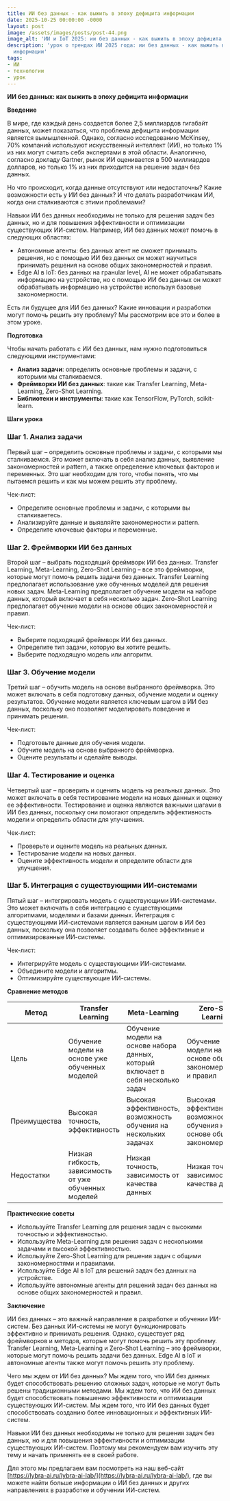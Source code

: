 ```yaml
---
title: ИИ без данных - как выжить в эпоху дефицита информации
date: 2025-10-25 00:00:00 -0000
layout: post
image: /assets/images/posts/post-44.png
image_alt: 'ИИ и IoT 2025: ии без данных - как выжить в эпоху дефицита информации'
description: 'урок о трендах ИИ 2025 года: ии без данных - как выжить в эпоху дефицита
  информации'
tags:
- ИИ
- технологии
- урок
---
```

**ИИ без данных: как выжить в эпоху дефицита информации**

**Введение**

В мире, где каждый день создается более 2,5 миллиардов гигабайт данных, может показаться, что проблема дефицита информации является вымышленной. Однако, согласно исследованию McKinsey, 70% компаний используют искусственный интеллект (ИИ), но только 1% из них могут считать себя экспертами в этой области. Аналогично, согласно докладу Gartner, рынок ИИ оценивается в 500 миллиардов долларов, но только 1% из них приходится на решение задач без данных.

Но что происходит, когда данные отсутствуют или недостаточны? Какие возможности есть у ИИ без данных? И что делать разработчикам ИИ, когда они сталкиваются с этими проблемами?

Навыки ИИ без данных необходимы не только для решения задач без данных, но и для повышения эффективности и оптимизации существующих ИИ-систем. Например, ИИ без данных может помочь в следующих областях:

* Автономные агенты: без данных агент не сможет принимать решения, но с помощью ИИ без данных он может научиться принимать решения на основе общих закономерностей и правил.
* Edge AI в IoT: без данных на гранular level, AI не может обрабатывать информацию на устройстве, но с помощью ИИ без данных он может обрабатывать информацию на устройстве используя базовые закономерности.

Есть ли будущее для ИИ без данных? Какие инновации и разработки могут помочь решить эту проблему? Мы рассмотрим все это и более в этом уроке.

**Подготовка**

Чтобы начать работать с ИИ без данных, нам нужно подготовиться следующими инструментами:

* **Анализ задачи**: определить основные проблемы и задачи, с которыми мы сталкиваемся.
* **Фреймворки ИИ без данных**: такие как Transfer Learning, Meta-Learning, Zero-Shot Learning.
* **Библиотеки и инструменты**: такие как TensorFlow, PyTorch, scikit-learn.

**Шаги урока**

### Шаг 1. Анализ задачи

Первый шаг – определить основные проблемы и задачи, с которыми мы сталкиваемся. Это может включать в себя анализ данных, выявление закономерностей и pattern, а также определение ключевых факторов и переменных. Это шаг необходим для того, чтобы понять, что мы пытаемся решить и как мы можем решить эту проблему.

Чек-лист:

* Определите основные проблемы и задачи, с которыми вы сталкиваетесь.
* Анализируйте данные и выявляйте закономерности и pattern.
* Определите ключевые факторы и переменные.

### Шаг 2. Фреймворки ИИ без данных

Второй шаг – выбрать подходящий фреймворк ИИ без данных. Transfer Learning, Meta-Learning, Zero-Shot Learning – все это фреймворки, которые могут помочь решить задачи без данных. Transfer Learning предполагает использование уже обученных моделей для решения новых задач. Meta-Learning предполагает обучение модели на наборе данных, который включает в себя несколько задач. Zero-Shot Learning предполагает обучение модели на основе общих закономерностей и правил.

Чек-лист:

* Выберите подходящий фреймворк ИИ без данных.
* Определите тип задачи, которую вы хотите решить.
* Выберите подходящую модель или алгоритм.

### Шаг 3. Обучение модели

Третий шаг – обучить модель на основе выбранного фреймворка. Это может включать в себя подготовку данных, обучение модели и оценку результатов. Обучение модели является ключевым шагом в ИИ без данных, поскольку оно позволяет моделировать поведение и принимать решения.

Чек-лист:

* Подготовьте данные для обучения модели.
* Обучите модель на основе выбранного фреймворка.
* Оцените результаты и сделайте выводы.

### Шаг 4. Тестирование и оценка

Четвертый шаг – проверить и оценить модель на реальных данных. Это может включать в себя тестирование модели на новых данных и оценку ее эффективности. Тестирование и оценка являются важными шагами в ИИ без данных, поскольку они помогают определить эффективность модели и определить области для улучшения.

Чек-лист:

* Проверьте и оцените модель на реальных данных.
* Тестирование модели на новых данных.
* Оцените эффективность модели и определите области для улучшения.

### Шаг 5. Интеграция с существующими ИИ-системами

Пятый шаг – интегрировать модель с существующими ИИ-системами. Это может включать в себя интеграцию с существующими алгоритмами, моделями и базами данных. Интеграция с существующими ИИ-системами является важным шагом в ИИ без данных, поскольку она позволяет создавать более эффективные и оптимизированные ИИ-системы.

Чек-лист:

* Интегрируйте модель с существующими ИИ-системами.
* Объедините модели и алгоритмы.
* Оптимизируйте существующие ИИ-системы.

**Сравнение методов**

| Метод | Transfer Learning | Meta-Learning | Zero-Shot Learning |
| --- | --- | --- | --- |
| Цель | Обучение модели на основе уже обученных моделей | Обучение модели на основе набора данных, который включает в себя несколько задач | Обучение модели на основе общих закономерностей и правил |
| Преимущества | Высокая точность, эффективность | Высокая эффективность, возможность обучения на нескольких задачах | Высокая эффективность, возможность обучения на основе общих закономерностей |
| Недостатки | Низкая гибкость, зависимость от уже обученных моделей | Низкая точность, зависимость от качества данных | Низкая точность, зависимость от качества данных |

**Практические советы**

* Используйте Transfer Learning для решения задач с высокими точностью и эффективностью.
* Используйте Meta-Learning для решения задач с несколькими задачами и высокой эффективностью.
* Используйте Zero-Shot Learning для решения задач с общими закономерностями и правилами.
* Используйте Edge AI в IoT для решений задач без данных на устройстве.
* Используйте автономные агенты для решений задач без данных на основе общих закономерностей и правил.

**Заключение**

ИИ без данных – это важный направление в разработке и обучении ИИ-систем. Без данных ИИ-системы не могут функционировать эффективно и принимать решения. Однако, существует ряд фреймворков и методов, которые могут помочь решить эту проблему. Transfer Learning, Meta-Learning и Zero-Shot Learning – это фреймворки, которые могут помочь решить задачи без данных. Edge AI в IoT и автономные агенты также могут помочь решить эту проблему.

Чего мы ждем от ИИ без данных? Мы ждем того, что ИИ без данных будет способствовать решению сложных задач, которые не могут быть решены традиционными методами. Мы ждем того, что ИИ без данных будет способствовать повышению эффективности и оптимизации существующих ИИ-систем. Мы ждем того, что ИИ без данных будет способствовать созданию более инновационных и эффективных ИИ-систем.

Навыки ИИ без данных необходимы не только для решения задач без данных, но и для повышения эффективности и оптимизации существующих ИИ-систем. Поэтому мы рекомендуем вам изучить эту тему и начать применять ее в своей работе.

Для этого мы предлагаем вам посмотреть на наш веб-сайт [https://lybra-ai.ru/lybra-ai-lab/](https://lybra-ai.ru/lybra-ai-lab/), где вы можете найти больше информации о ИИ без данных и других направлениях в разработке и обучении ИИ-систем.